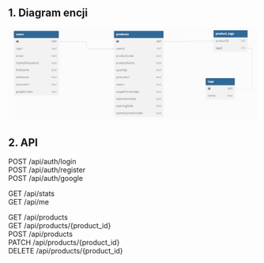 ## 1. Diagram encji

![Alt diagram encji](./entity_diagram.png)

## 2. API

POST /api/auth/login  
POST /api/auth/register  
POST /api/auth/google

GET /api/stats  
GET /api/me

GET /api/products  
GET /api/products/{product_id}  
POST /api/products  
PATCH /api/products/{product_id}  
DELETE /api/products/{product_id}

